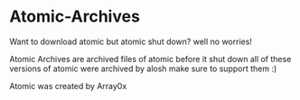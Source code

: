 # Atomic-Archives
Want to download atomic but atomic shut down?
well no worries!

Atomic Archives are archived files of atomic before it shut down
all of these versions of atomic were archived by alosh make sure
to support them :)

Atomic was created by Array0x
